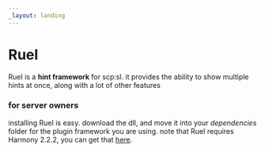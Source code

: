 ```yaml
---
_layout: landing
---
```

# RueI

RueI is a **hint framework** for scp:sl. it provides the ability to show multiple hints at once, along with a lot of other features

### for server owners
installing RueI is easy. download the dll, and move it into your *dependencies* folder for the plugin framework you are using. note that RueI requires Harmony 2.2.2, you can get that [here](https://github.com/pardeike/Harmony).
